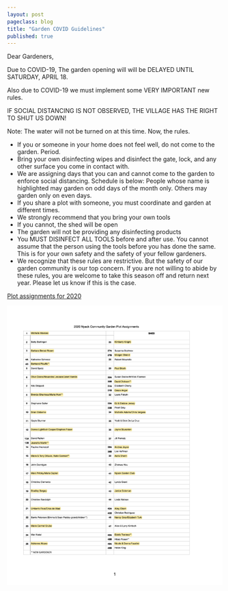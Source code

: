 ```yaml
---
layout: post
pageclass: blog
title: "Garden COVID Guidelines"
published: true
---
```


Dear Gardeners,

Due to COVID-19, The garden opening will will be DELAYED UNTIL SATURDAY, APRIL 18. 

Also due to COVID-19 we must implement some VERY IMPORTANT new rules.

IF SOCIAL DISTANCING IS NOT OBSERVED, THE VILLAGE HAS THE RIGHT TO SHUT US DOWN!

Note: The water will not be turned on at this time. Now, the rules.

* If you or someone in your home does not feel well, do not come to the garden. Period. 
* Bring your own disinfecting wipes and disinfect the gate, lock, and any other surface you come in contact with.
* We are assigning days that you can and cannot come to the garden to enforce social distancing. Schedule is below: People whose name is highlighted may garden on odd days of the month only. Others may garden only on even days.
* If you share a plot with someone, you must coordinate and garden at different times.
* We strongly recommend that you bring your own tools
* If you cannot, the shed will be open
* The garden will not be providing any disinfecting products
* You MUST DISINFECT ALL TOOLS before and after use. You cannot assume that the person using the tools before you has done the same. This is for your own safety and the safety of your fellow gardeners.
* We recognize that these rules are restrictive. But the safety of our garden community is our top concern. If you are not willing to abide by these rules, you are welcome to take this season off and return next year. Please let us know if this is the case.


[Plot assignments for 2020](/pdf/2020_NCG-Plot-Assignments.pdf)


<img src="/images/2020_NCG-Plot-Assignments.png" alt="2020 NCG Plot Assignments" width="600"/>
